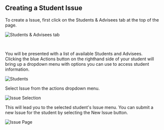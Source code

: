

## Creating a Student Issue
To create a Issue, first click on the Students & Advisees tab at the top of the page.

![Students & Advisees tab](/help_images/students_tab.JPG)

&nbsp;

You will be presented with a list of available Students and Advisees. Clicking the blue Actions button on the righthand side of your student will bring up a dropdown menu with options you can use to access student information.


![Students](/help_images/students.JPG)

Select Issue from the actions dropdown menu.

![Issue Selection](/help_images/issue_action.JPG)

This will lead you to the selected student's Issue menu. You can submit a new Issue for the student by selecting the New Issue button.

![Issue Page](/help_images/issue_action.JPG)
